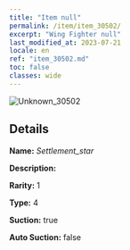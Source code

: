 ```yaml
---
title: "Item null"
permalink: /item/item_30502/
excerpt: "Wing Fighter null"
last_modified_at: 2023-07-21
locale: en
ref: "item_30502.md"
toc: false
classes: wide
---
```



 ![Unknown_30502](/images/item/Settlement_star_p.png)



## Details

 **Name:** *Settlement_star* 

 **Description:** 

 **Rarity:** 1 

 **Type:** 4 

 **Suction:** true 

 **Auto Suction:** false 


